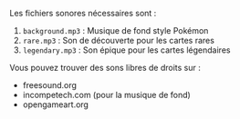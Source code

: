 Les fichiers sonores nécessaires sont :

1. `background.mp3` : Musique de fond style Pokémon
2. `rare.mp3` : Son de découverte pour les cartes rares
3. `legendary.mp3` : Son épique pour les cartes légendaires

Vous pouvez trouver des sons libres de droits sur :
- freesound.org
- incompetech.com (pour la musique de fond)
- opengameart.org
